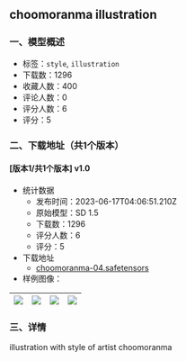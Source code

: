## choomoranma illustration
### 一、模型概述

- 标签：`style`, `illustration`
- 下载数：1296
- 收藏人数：400
- 评论人数：0
- 评分人数：6
- 评分：5

### 二、下载地址（共1个版本）

#### [版本1/共1个版本] v1.0

- 统计数据
  - 发布时间：2023-06-17T04:06:51.210Z
  - 原始模型：SD 1.5
  - 下载数：1296
  - 评分人数：6
  - 评分：5
- 下载地址
  - [choomoranma-04.safetensors](https://civitai.com/api/download/models/97667)
- 样例图像：

| <img src="https://image.civitai.com/xG1nkqKTMzGDvpLrqFT7WA/908ea64e-7714-4bc5-8418-d3e5d2684ee8/width=450/1174073.jpeg" /> | <img src="https://image.civitai.com/xG1nkqKTMzGDvpLrqFT7WA/7ea13d11-c2ca-408c-9cd2-34b2cf2085e6/width=450/1174064.jpeg" /> | <img src="https://image.civitai.com/xG1nkqKTMzGDvpLrqFT7WA/47e0af9e-cd8e-4990-ba8d-b875d2d75f58/width=450/1174066.jpeg" /> | <img src="https://image.civitai.com/xG1nkqKTMzGDvpLrqFT7WA/6029204a-e6c8-48c0-8c57-be09de1bf16b/width=450/1174065.jpeg" /> |
| ---- | ---- | ---- | ---- |


### 三、详情
<p>illustration with style of artist choomoranma</p>